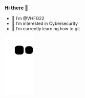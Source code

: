 ### Hi there 👋
- 👋 I’m @VHFG22
- 👀 I’m interested in Cybersecurity
- 🌱 I’m currently learning how to git

![Snake animation](https://github.com/VHFG22/VHFG22/blob/output/github-contribution-grid-snake.svg)

<!--
**VHFG22/VHFG22** is a ✨ _special_ ✨ repository because its `README.md` (this file) appears on your GitHub profile.
You can click the Preview link to take a look at your changes.

Here are some ideas to get you started:

- 🔭 I’m currently working on ...
- 🌱 I’m currently learning ...
- 👯 I’m looking to collaborate on ...
- 🤔 I’m looking for help with ...
- 💬 Ask me about ...
- 📫 How to reach me: ...
- 😄 Pronouns: ...
- ⚡ Fun fact: ...
-->
